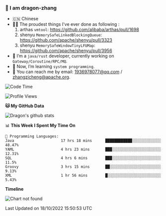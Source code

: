 ### 👋 I am dragon-zhang

- 🇨🇳 Chinese
- 👨‍💻 The proudest things I've ever done as following :
  1. arthas `vmtool`: https://github.com/alibaba/arthas/pull/1698
  2. shenyu `MemorySafeLinkedBlockingQueue`: https://github.com/apache/shenyu/pull/3323
  3. shenyu `MemorySafeWindowTinyLFUMap`: https://github.com/apache/shenyu/pull/3956
- 🔭 I’m a `java/rust` developer, currently working on `Gateway/Coroutine/RPC/MQ`.
- 🌱 Now, I’m learning `system programming`.
- 💬 You can reach me by email: 1936978077@qq.com / zhangzicheng@apache.org.

<!--START_SECTION:waka-->
![Code Time](http://img.shields.io/badge/Code%20Time-560%20hrs%2012%20mins-blue)

![Profile Views](http://img.shields.io/badge/Profile%20Views-4-blue)

**🐱 My GitHub Data** 

<img src="https://github-readme-stats.vercel.app/api?username=dragon-zhang&show_icons=true&theme=onedark&count_private=true" alt="Dragon's github stats" />

📊 **This Week I Spent My Time On** 

```text
💬 Programming Languages: 
Java                     17 hrs 18 mins      ████████████░░░░░░░░░░░░░   48.47% 
YAML                     4 hrs 23 mins       ███░░░░░░░░░░░░░░░░░░░░░░   12.31% 
SQL                      4 hrs 6 mins        ███░░░░░░░░░░░░░░░░░░░░░░   11.5% 
Groovy                   3 hrs 15 mins       ██░░░░░░░░░░░░░░░░░░░░░░░   9.13% 
XML                      1 hr 56 mins        █░░░░░░░░░░░░░░░░░░░░░░░░   5.43%

```

**Timeline**

![Chart not found](https://raw.githubusercontent.com/dragon-zhang/dragon-zhang/master/charts/bar_graph.png) 


 Last Updated on 18/10/2022 15:50:53 UTC
<!--END_SECTION:waka-->
